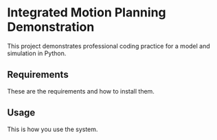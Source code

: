 # Integrated Motion Planning Demonstration

This project demonstrates professional coding practice for a model and simulation in Python. 

## Requirements
These are the requirements and how to install them. 

## Usage
This is how you use the system. 
